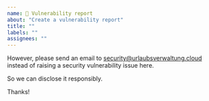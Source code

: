 ```yaml
---
name: 🐝 Vulnerability report
about: "Create a vulnerability report"
title: ""
labels: ""
assignees: ""
---
```


<!--

Yay, thanks for your contribution. Your awesome 🥰

-->

However, please send an email to security@urlaubsverwaltung.cloud
instead of raising a security vulnerability issue here.

So we can disclose it responsibly.

Thanks!
